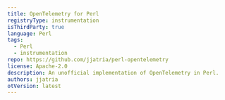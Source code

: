 ```yaml
---
title: OpenTelemetry for Perl
registryType: instrumentation
isThirdParty: true
language: Perl
tags:
  - Perl
  - instrumentation
repo: https://github.com/jjatria/perl-opentelemetry
license: Apache-2.0
description: An unofficial implementation of OpenTelemetry in Perl.
authors: jjatria
otVersion: latest
---
```

